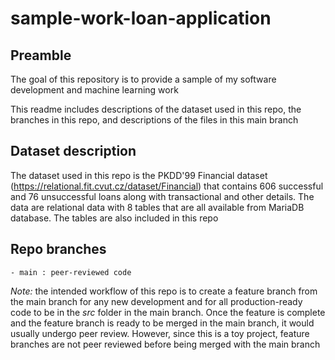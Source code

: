 # sample-work-loan-application
## Preamble
The goal of this repository is to provide a sample of my software development and machine learning work

This readme includes descriptions of the dataset used in this repo, the branches in this repo, and descriptions of the files in this main branch

## Dataset description
The dataset used in this repo is the PKDD'99 Financial dataset (https://relational.fit.cvut.cz/dataset/Financial) that contains 606 successful and 76 unsuccessful loans along with transactional and other details. The data are relational data with 8 tables that are all available from MariaDB database. The tables are also included in this repo

## Repo branches
```
- main : peer-reviewed code
```
*Note:* the intended workflow of this repo is to create a feature branch from the main branch for any new development and for all production-ready code to be in the *src* folder in the main branch. Once the feature is complete and the feature branch is ready to be merged in the main branch, it would usually undergo peer review. However, since this is a toy project, feature branches are not peer reviewed before being merged with the main branch

